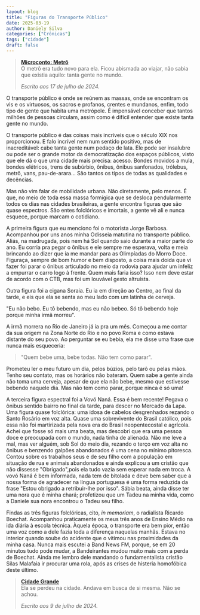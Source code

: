 ```yaml
---
layout: blog
title: "Figuras do Transporte Público"
date: 2025-03-19
author: Daniely Silva
categories: ["Crônicas"]
tags: ["cidade"]
draft: false
---
```


> **[Microconto: Metrô](http://danielysilva.com.br/contos/2025-03-19-metro/)**\
> O metrô era tudo novo para ela. Ficou abismada ao viajar, não sabia que existia aquilo: tanta gente no mundo.
>
> *Escrito aos 17 de julho de 2024.*

O transporte público é onde se reúnem as massas, onde se encontram os vis e os virtuosos, os sacros e profanos, crentes e mundanos, enfim, todo tipo de gente que habita uma metrópole. É impensável conceber que tantos milhões de pessoas circulam, assim como é difícil entender que existe tanta gente no mundo.

O transporte público é das coisas mais incríveis que o século XIX nos proporcionou. E falo incrível nem num sentido positivo, mas de inacreditável: cabe tanta gente num pedaço de lata. Ele pode ser insalubre ou pode ser o grande motor da democratização dos espaços públicos, visto que ele dá o que uma cidade mais precisa: acesso. Bondes movidos a mula, bondes elétricos, trens de subúrbio, ônibus, ônibus sanfonados, trólebus, metrô, vans, pau-de-arara... São tantos os tipos de todas as qualidades e decências.

Mas não vim falar de mobilidade urbana. Não diretamente, pelo menos. É que, no meio de toda essa massa formígica que se desloca pendularmente todos os dias nas cidades brasileiras, a gente encontra figuras que são quase espectros. São entes folclóricos e imortais, a gente vê ali e nunca esquece, porque marcam o cotidiano.

A primeira figura que eu menciono foi o motorista Jorge Barbosa. Acompanhou por uns anos minha Odisseia matutina no transporte público. Aliás, na madrugada, pois nem há Sol quando saio durante a maior parte do ano. Eu corria pra pegar o ônibus e ele sempre me esperava, volta e meia brincando ao dizer que ia me mandar para as Olimpíadas do Morro Doce. Figuraça, sempre de bom humor e bem disposto, a coisa mais doida que vi fazer foi parar o ônibus articulado no meio da rodovia para ajudar um infeliz a empurrar o carro logo à frente. Quem mais faria isso? Isso nem deve estar de acordo com o CTB, mas foi um louvável gesto altruísta.

Outra figura foi a cigana Soraia. Eu ia em direção ao Centro, ao final da tarde, e eis que ela se senta ao meu lado com um latinha de cerveja.

"Eu não bebo. Eu tô bebendo, mas eu não bebeo. Só tô bebendo hoje porque minha irmã morreu".

A irmã morrera no Rio de Janeiro já ia pra um mês. Começou a me contar da sua origem na Zona Norte do Rio e no povo Roma e como estava distante do seu povo. Ao perguntar se eu bebia, ela me disse uma frase que nunca mais esqueceria:

> "Quem bebe uma, bebe todas. Não tem como parar".

Prometeu ler o meu futuro um dia, pelos búzios, pelo tarô ou pelas mãos. Tenho seu contato, mas os horários não bateram. Quem sabe a gente ainda não toma uma cerveja, apesar de que ela não bebe, mesmo que estivesse bebendo naquele dia. Mas não tem como parar, porque ninca é só uma!

A terceira figura espectral foi a Vovó Naná. Essa é bem recente! Pegava o ônibus sentido bairro no final da tarde, para descer no Mercado da Lapa. Uma figura quase folclórica: uma idosa de cabelos desgrenhados rezando o Santo Rosário em voz alta. Quase uma sobrevivente do Brasil católico, pois essa não foi martirizada pela nova era do Brasil neopentecostal e agrícola. Achei que fosse só mais uma beata, mas descobri que era uma pessoa doce e preocupada com o mundo, nada tinha de alienada. Não me leve a mal, mas ver alguém, sob Sol do meio dia, rezando o terço em voz alta no ônibus e benzendo galpões abandonados é uma cena no mínimo pitoresca. Contou sobre os trabalhos seus e de seu filho com a população em situação de rua e animais abandonados e ainda explicou a um cristão que não dissesse "Obrigado",pois ela tudo vazia sem esperar nada em troca. A vovó Naná é bem informada, nada tem de bitolada e deve bem saber que a nossa forma de agradecer na língua portuguesa é uma forma reduzida da frase "Estou obrigado a retribuir-lhe por isso". Sábia beata, ainda disse ter uma nora que é minha chará; profetizou que um Tadeu na minha vida, como a Daniele sua nora encontrou o Tadeu seu filho.

Findas as três figuras folclóricas, cito, *in memoriam*, o radialista Ricardo Boechat. Acompanhou praticamente os meus três anos de Ensino Médio na ida diária à escola técnica. Àquela época, o transporte era bem pior, então uma voz como a dele fazia toda a diferença naquelas manhãs. Estava no interior quando soube do acidente que o vitimou nas proximidades da minha casa. Nunca mais escutei a Band News FM, porque, se em 20 minutos tudo pode mudar, a Bandeirantes mudou muito mais com a perda de Boechat. Ainda me lembro dele mandando o fundamentalista cristão Silas Malafaia ir procurar uma rola, após as crises de histeria homofóbica deste último.


> **[Cidade Grande](http://danielysilva.com.br/contos/2025-03-19-microconto-cidade-grande)**\
> Ela se perdeu na cidade. Andava em busca de si mesma. Não se achou.
>
> *Escrito aos 9 de julho de 2024.*
